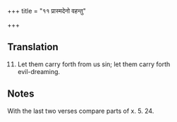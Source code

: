 +++
title = "११ प्रास्मदेनो वहन्तु"

+++
## Translation
11. Let them carry forth from us sin; let them carry forth  
evil-dreaming.

## Notes
With the last two verses compare parts of x. 5. 24.
